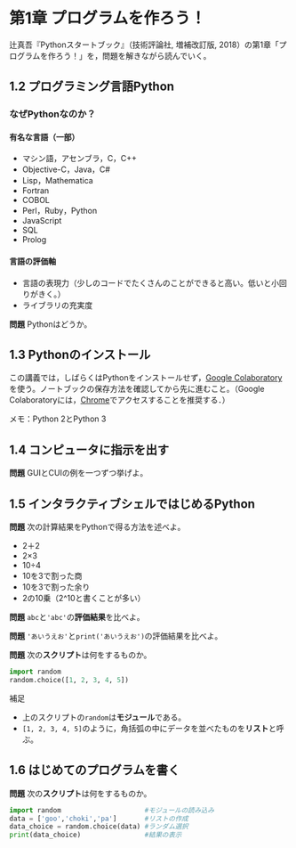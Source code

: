 # 第1章 プログラムを作ろう！

辻真吾『Pythonスタートブック』（技術評論社, 増補改訂版, 2018）の第1章「プログラムを作ろう！」を，問題を解きながら読んでいく。

## 1.2 プログラミング言語Python

### なぜPythonなのか？

#### 有名な言語（一部）

* マシン語，アセンブラ，C，C++
* Objective-C，Java，C#
* Lisp，Mathematica
* Fortran
* COBOL
* Perl，Ruby，Python
* JavaScript
* SQL
* Prolog

#### 言語の評価軸

* 言語の表現力（少しのコードでたくさんのことができると高い。低いと小回りがきく。）
* ライブラリの充実度

**問題** Pythonはどうか。

## 1.3 Pythonのインストール

この講義では，しばらくはPythonをインストールせず，[Google Colaboratory](https://research.google.com/colaboratory/)を使う。ノートブックの保存方法を確認してから先に進むこと。（Google Colaboratoryには，[Chrome](https://www.google.co.jp/chrome/)でアクセスすることを推奨する．）

メモ：Python 2とPython 3

## 1.4 コンピュータに指示を出す

**問題** GUIとCUIの例を一つずつ挙げよ。

## 1.5 インタラクティブシェルではじめるPython

**問題** 次の計算結果をPythonで得る方法を述べよ。

* 2＋2
* 2×3
* 10÷4
* 10を3で割った商
* 10を3で割った余り
* 2の10乗（2^10と書くことが多い）

**問題** `abc`と`'abc'`の**評価結果**を比べよ。

**問題** `'あいうえお'`と`print('あいうえお')`の評価結果を比べよ。

**問題** 次の**スクリプト**は何をするものか。

```python
import random
random.choice([1, 2, 3, 4, 5])
```

補足

* 上のスクリプトの`random`は**モジュール**である。
* `[1, 2, 3, 4, 5]`のように，角括弧の中にデータを並べたものを**リスト**と呼ぶ。

## 1.6 はじめてのプログラムを書く

**問題** 次の**スクリプト**は何をするものか。

```python
import random                     #モジュールの読み込み
data = ['goo','choki','pa']       #リストの作成
data_choice = random.choice(data) #ランダム選択
print(data_choice)                #結果の表示
```

